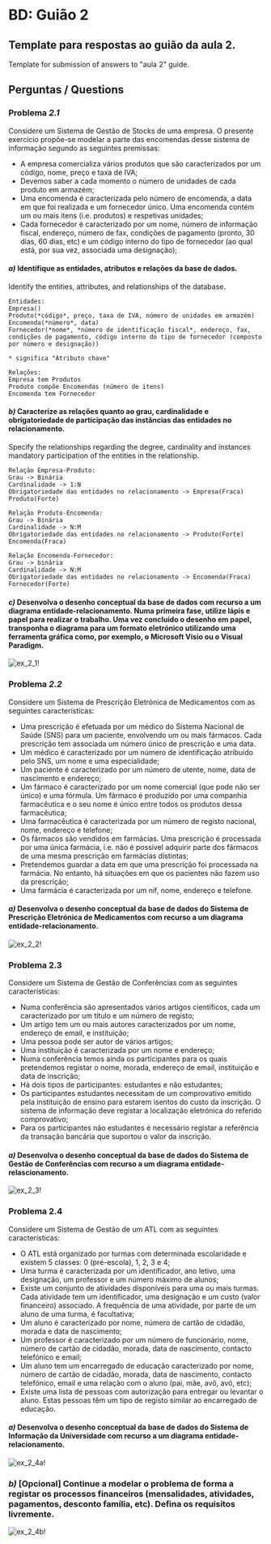 # BD: Guião 2

## Template para respostas ao guião da aula 2.
Template for submission of answers to "aula 2" guide.

## Perguntas / Questions

### Problema *2.1*

Considere um Sistema de Gestão de Stocks de uma empresa. O presente exercício propõe-se modelar a parte das encomendas desse sistema de informação segundo as seguintes premissas: 
* A empresa comercializa vários produtos que são caracterizados por um código, nome, preço e taxa de IVA; 
* Devemos saber a cada momento o número de unidades de cada produto em armazém; 
* Uma encomenda é caracterizada pelo número de encomenda, a data em que foi realizada e um fornecedor único. Uma encomenda contém um ou mais itens (i.e. produtos) e respetivas unidades; 
* Cada fornecedor é caracterizado por um nome, número de informação fiscal, endereço, número de fax, condições de pagamento (pronto, 30 dias, 60 dias, etc) e um código interno do tipo de fornecedor (ao qual está, por sua vez, associada uma designação); 

#### *a)* Identifique as entidades, atributos e relações da base de dados.
Identify the entities, attributes, and relationships of the database.

```
Entidades:
Empresa()
Produto(*código*, preço, taxa de IVA, número de unidades em armazém)
Encomenda(*número*, data)
Fornecedor(*nome*, *número de identificação fiscal*, endereço, fax, condições de pagamento, código interno do tipo de fornecedor (composto por número e designação))

* significa "Atributo chave"

Relações:
Empresa tem Produtos
Produto compõe Encomendas (número de itens)
Encomenda tem Fornecedor
```

#### *b)* Caracterize as relações quanto ao grau, cardinalidade e obrigatoriedade de participação das instâncias das entidades no relacionamento.
Specify the relationships regarding the degree, cardinality and instances mandatory participation of the entities in the relationship.

```
Relação Empresa-Produto: 
Grau -> Binária
Cardinalidade -> 1:N
Obrigatoriedade das entidades no relacionamento -> Empresa(Fraca) Produto(Forte)

Relação Produto-Encomenda:
Grau -> Binária
Cardinalidade -> N:M
Obrigatoriedade das entidades no relacionamento -> Produto(Forte) Encomenda(Fraca)

Relação Encomenda-Fornecedor:
Grau -> binária 
Cardinalidade -> N:M
Obrigatoriedade das entidades no relacionamento -> Encomenda(Fraca) Fornecedor(Forte)
```

#### *c)* Desenvolva o desenho conceptual da base de dados com recurso a um diagrama entidade-relacionamento. Numa primeira fase, utilize lápis e papel para realizar o trabalho. Uma vez concluído o desenho em papel, transponha o diagrama para um formato eletrónico utilizando uma ferramenta gráfica como, por exemplo, o Microsoft Visio ou o Visual Paradigm.

![ex_2_1!](ex_2_1.svg "AnImage or PDF file")

### Problema *2.2*

Considere um Sistema de Prescrição Eletrónica de Medicamentos com as seguintes características: 

* Uma prescrição é efetuada por um médico do Sistema Nacional de Saúde (SNS) para um paciente, envolvendo um ou mais fármacos. Cada prescrição tem associada um número único de prescrição e uma data. 
* Um médico é caracterizado por um número de identificação atribuído pelo SNS, um nome e uma especialidade; 
* Um paciente é caracterizado por um número de utente, nome, data de nascimento e endereço; 
* Um fármaco é caracterizado por um nome comercial (que pode não ser único) e uma fórmula. Um fármaco é produzido por uma companhia farmacêutica e o seu nome é único entre todos os produtos dessa farmacêutica; 
* Uma farmacêutica é caracterizada por um número de registo nacional, nome, endereço e telefone; 
* Os fármacos são vendidos em farmácias. Uma prescrição é processada por uma única farmácia, i.e. não é possível adquirir parte dos fármacos de uma mesma prescrição em farmácias distintas;   
* Pretendemos guardar a data em que uma prescrição foi processada na farmácia. No entanto, há situações em que os pacientes não fazem uso da prescrição; 
* Uma farmácia é caracterizada por um nif, nome, endereço e telefone. 

#### *a)* Desenvolva o desenho conceptual da base de dados do Sistema de Prescrição Eletrónica de Medicamentos com recurso a um diagrama entidade-relacionamento.

![ex_2_2!](ex_2_2.svg "AnImage or PDF file")

### Problema 2.3

Considere um Sistema de Gestão de Conferências com as seguintes características: 
* Numa conferência são apresentados vários artigos científicos, cada um caracterizado por um título e um número de registo;  
* Um artigo tem um ou mais autores caracterizados por um nome, endereço de email, e instituição;  
* Uma pessoa pode ser autor de vários artigos; 
* Uma instituição é caracterizada por um nome e endereço;  
* Numa conferência temos ainda os participantes para os quais pretendemos registar o nome, morada, endereço de email, instituição e data de inscrição; 
* Há dois tipos de participantes: estudantes e não estudantes;  
* Os participantes estudantes necessitam de um comprovativo emitido pela instituição de ensino para estarem isentos do custo da inscrição. O sistema de informação deve registar a localização eletrónica do referido comprovativo; 
* Para os participantes não estudantes é necessário registar a referência da transação bancária que suportou o valor da inscrição.  


#### *a)* Desenvolva o desenho conceptual da base de dados do Sistema de Gestão de Conferências com recurso a um diagrama entidade-relascionamento.

![ex_2_3!](ex_2_3.svg "AnImage or PDF file")

### Problema 2.4

Considere um Sistema de Gestão de um ATL com as seguintes características:  
* O ATL está organizado por turmas com determinada escolaridade e existem 5 classes: 0 (pré-escola), 1, 2, 3 e 4; 
* Uma turma é caracterizada por um identificador, ano letivo, uma designação, um professor e um número máximo de alunos; 
* Existe um conjunto de atividades disponíveis para uma ou mais turmas. Cada atividade tem um identificador, uma designação e um custo (valor financeiro) associado. A frequência de uma atividade, por parte de um aluno de uma turma, é facultativa;    
* Um aluno é caracterizado por nome, número de cartão de cidadão, morada e data de nascimento; 
* Um professor é caracterizado por um número de funcionário, nome, número de cartão de cidadão, morada, data de nascimento, contacto telefónico e email; 
* Um aluno tem um encarregado de educação caracterizado por nome, número de cartão de cidadão, morada, data de nascimento, contacto telefónico, email e uma relação com o aluno (pai, mãe, avô, avó, etc); 
* Existe uma lista de pessoas com autorização para entregar ou levantar o aluno. Estas pessoas têm um tipo de registo similar ao encarregado de educação. 

#### *a)* Desenvolva o desenho conceptual da base de dados do Sistema de Informação da Universidade com recurso a um diagrama entidade-relacionamento.

![ex_2_4a!](ex_2_4a.svg "AnImage or PDF file")

### *b)* [Opcional] Continue a modelar o problema de forma a registar os processos financeiros (mensalidades, atividades, pagamentos, desconto família, etc). Defina os requisitos livremente.

![ex_2_4b!](ex_2_4b.png "AnImage or PDF file")
    